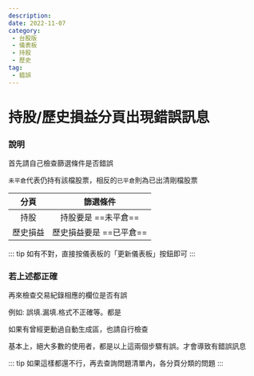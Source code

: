 ```yaml
---
description:
date: 2022-11-07
category:
 - 台股版
 - 儀表板
 - 持股
 - 歷史
tag:
 - 錯誤
---
```


# 持股/歷史損益分頁出現錯誤訊息

### 說明

  首先請自己檢查篩選條件是否錯誤

 `未平倉`代表仍持有該檔股票，相反的`已平倉`則為已出清剛檔股票

| 分頁 | 篩選條件 |
|:--:|:-------:|
| 持股 | 持股要是 ==未平倉== |
| 歷史損益 | 歷史損益要是 ==已平倉== |

  ::: tip 如有不對，直接按儀表板的「更新儀表板」按鈕即可
  :::
  
### 若上述都正確

  再來檢查交易紀錄相應的欄位是否有誤

  例如: 誤填.漏填.格式不正確等。都是

  如果有曾經更動過自動生成區，也請自行檢查
  
  基本上，絕大多數的使用者，都是以上這兩個步驟有誤。才會導致有錯誤訊息
  
  ::: tip 如果這樣都還不行，再去查詢問題清單內，各分頁分類的問題
  :::

